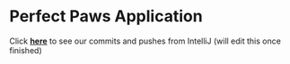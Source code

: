 # Perfect Paws Application
Click [**here**](https://github.com/brandyy2/PerfectPaws) to see our commits and pushes from IntelliJ (will edit this once finished)


